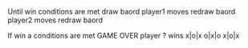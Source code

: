 Until win conditions are met
draw baord
player1 moves
redraw baord
player2 moves
redraw baord


If win a conditions are met
GAME OVER player ? wins
x|o|x
o|x|o
x|o|x